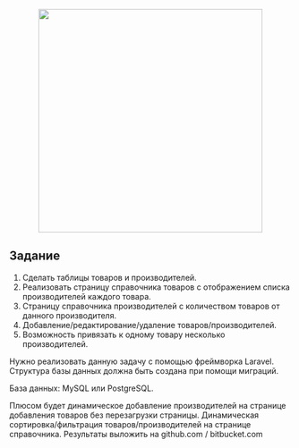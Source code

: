 <p align="center"><a href="https://laravel.com" target="_blank"><img src="https://raw.githubusercontent.com/laravel/art/master/logo-lockup/5%20SVG/2%20CMYK/1%20Full%20Color/laravel-logolockup-cmyk-red.svg" width="400"></a></p>


## Задание

1. Сделать таблицы товаров и производителей.
2. Реализовать страницу справочника товаров с отображением списка производителей каждого товара.
3. Страницу справочника производителей с количеством товаров от данного производителя.
4. Добавление/редактирование/удаление товаров/производителей.
5. Возможность привязать к одному товару несколько производителей.

Нужно реализовать данную задачу с помощью фреймворка Laravel.
Структура базы данных должна быть создана при помощи миграций.

База данных: MySQL или PostgreSQL.

Плюсом будет динамическое добавление производителей на странице добавления товаров без перезагрузки страницы.
Динамическая сортировка/фильтрация товаров/производителей на странице справочника.
Результаты выложить на github.com / bitbucket.com

